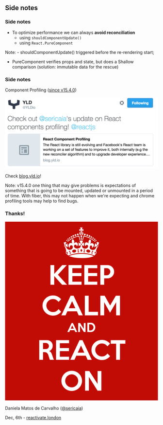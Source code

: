 ## Side notes


### Side notes
- To optimize performance we can always **avoid reconciliation**
  - using `shouldComponentUpdate()`
  - using `React.PureComponent`

Note: - shouldComponentUpdate() triggered before the re-rendering start;
- PureComponent verifies props and state, but does a Shallow comparison (solution: immutable data for the rescue)


### Side notes
Component Profiling ([since v15.4.0](https://facebook.github.io/react/blog/2016/11/16/react-v15.4.0.html#profiling-components-with-chrome-timeline))

<img src="./slides/images/react-newsletter.png" class="common" />

Check [blog.yld.io](https://blog.yld.io)!

Note: v15.4.0 one thing that may give problems is expectations of something that is going to be mounted, updated or unmounted in a period of time. With fiber, this may not happen when we're expecting and chrome profiling tools may help to find bugs.


### Thanks!

<img src="./slides/images/keep-calm-and-react-on.jpg" class="logo" />

Daniela Matos de Carvalho ([@sericaia](https://twitter.com/sericaia))

Dec, 6th - [reactivate.london](https://reactivate.london/)

